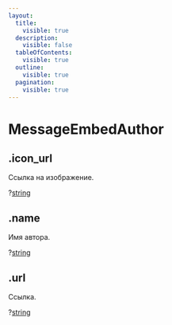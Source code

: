 ```yaml
---
layout:
  title:
    visible: true
  description:
    visible: false
  tableOfContents:
    visible: true
  outline:
    visible: true
  pagination:
    visible: true
---
```


# MessageEmbedAuthor

## .icon\_url

Ссылка на изображение.

?[string](https://developer.mozilla.org/ru/docs/Web/JavaScript/Reference/Global\_Objects/String)

## .name

Имя автора.

?[string](https://developer.mozilla.org/ru/docs/Web/JavaScript/Reference/Global\_Objects/String)

## .url

Ссылка.

?[string](https://developer.mozilla.org/ru/docs/Web/JavaScript/Reference/Global\_Objects/String)
